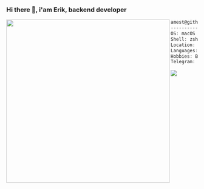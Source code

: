 ### Hi there 👋, i'am Erik, backend developer 
<img align="left" src="https://github-readme-stats.vercel.app/api?username=amest&theme=github_dark" width="430px"/> 

```csharp
amest@github
-------------------------
OS: macOS Ventura
Shell: zsh 5.8
Location: Yekaterinburg, Russian Federation
Languages: C#, Python, Java
Hobbies: Books, Cooking, Gaming, Developing
Telegram: @KlabukovErik
```

<img align="left" src="https://github-readme-stats.vercel.app/api/top-langs/?username=amest&theme=github_dark"/> 

<!--
**AMEST/AMEST** is a ✨ _special_ ✨ repository because its `README.md` (this file) appears on your GitHub profile.

Here are some ideas to get you started:

- 🔭 I’m currently working on ...
- 🌱 I’m currently learning ...
- 👯 I’m looking to collaborate on ...
- 🤔 I’m looking for help with ...
- 💬 Ask me about ...
- 📫 How to reach me: ...
- 😄 Pronouns: ...
- ⚡ Fun fact: ...
-->
